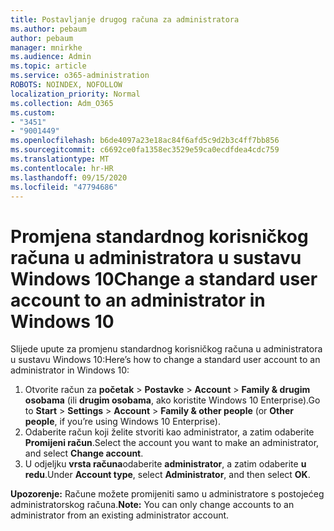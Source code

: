 ```yaml
---
title: Postavljanje drugog računa za administratora
ms.author: pebaum
author: pebaum
manager: mnirkhe
ms.audience: Admin
ms.topic: article
ms.service: o365-administration
ROBOTS: NOINDEX, NOFOLLOW
localization_priority: Normal
ms.collection: Adm_O365
ms.custom:
- "3451"
- "9001449"
ms.openlocfilehash: b6de4097a23e18ac84f6afd5c9d2b3c4ff7bb856
ms.sourcegitcommit: c6692ce0fa1358ec3529e59ca0ecdfdea4cdc759
ms.translationtype: MT
ms.contentlocale: hr-HR
ms.lasthandoff: 09/15/2020
ms.locfileid: "47794686"
---
```

# <a name="change-a-standard-user-account-to-an-administrator-in-windows-10"></a><span data-ttu-id="c8cbe-102">Promjena standardnog korisničkog računa u administratora u sustavu Windows 10</span><span class="sxs-lookup"><span data-stu-id="c8cbe-102">Change a standard user account to an administrator in Windows 10</span></span>

<span data-ttu-id="c8cbe-103">Slijede upute za promjenu standardnog korisničkog računa u administratora u sustavu Windows 10:</span><span class="sxs-lookup"><span data-stu-id="c8cbe-103">Here’s how to change a standard user account to an administrator in Windows 10:</span></span>

1. <span data-ttu-id="c8cbe-104">Otvorite račun za **početak**  >  **Postavke**  >  **Account**  >  **Family & drugim osobama** (ili **drugim osobama**, ako koristite Windows 10 Enterprise).</span><span class="sxs-lookup"><span data-stu-id="c8cbe-104">Go to **Start** > **Settings** > **Account** > **Family & other people** (or **Other people**, if you’re using Windows 10 Enterprise).</span></span>
2. <span data-ttu-id="c8cbe-105">Odaberite račun koji želite stvoriti kao administrator, a zatim odaberite **Promijeni račun**.</span><span class="sxs-lookup"><span data-stu-id="c8cbe-105">Select the account you want to make an administrator, and select **Change account**.</span></span>
3. <span data-ttu-id="c8cbe-106">U odjeljku **vrsta računa**odaberite **administrator**, a zatim odaberite **u redu**.</span><span class="sxs-lookup"><span data-stu-id="c8cbe-106">Under **Account type**, select **Administrator**, and then select **OK**.</span></span>

<span data-ttu-id="c8cbe-107">**Upozorenje:** Račune možete promijeniti samo u administratore s postojećeg administratorskog računa.</span><span class="sxs-lookup"><span data-stu-id="c8cbe-107">**Note:** You can only change accounts to an administrator from an existing administrator account.</span></span>